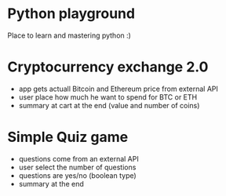 # Python playground
Place to learn and mastering python  :)

# Cryptocurrency exchange 2.0
- app gets actuall Bitcoin and Ethereum price from external API
- user place how much he want to spend for BTC or ETH
- summary at cart at the end (value and number of coins)

# Simple Quiz game
- questions come from an external API
- user select the number of questions
- questions are yes/no (boolean type)
- summary at the end
